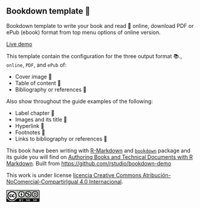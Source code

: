 ## Bookdown template 📖

Bookdown template to write your book and read 👀  online, download PDF or ePub (ebook) format from top menu options of online version.

<a href="https://diegochiquero.github.io/bookdown-template/" target="_blank">Live demo</a>

This template contain the configuration for the three output format 📚., `online`, `PDF`, and `ePub` of: 

- Cover image 📔
- Table of content 📝
- Bibliography or references 📃 

Also show throughout the guide examples of the following:

- Label chapter 📑
- Images and its title 🌌
- Hyperlink 🔗 
- Footnotes 👣
- Links to bibliography  or references 📃 

This book have been writing with [R-Markdown](http://rmarkdown.rstudio.com) and [`bookdown`](https://bookdown.org/) package and its guide you will find on [Authoring Books and Technical Documents with R Markdown](https://bookdown.org/yihui/bookdown/). Built from https://github.com/rstudio/bookdown-demo

This work is under license [licencia Creative Commons Atribución-NoComercial-CompartirIgual 4.0 Internacional](https://creativecommons.org/licenses/by-nc-sa/4.0/deed.es). 
<div>
    <a href="#"><img src="./images/by-nc-sa-88x31.png"/></a>
</div>
